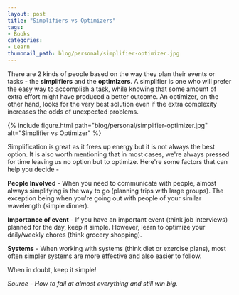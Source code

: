 ```yaml
---
layout: post
title: "Simplifiers vs Optimizers"
tags:
- Books
categories:
- Learn
thumbnail_path: blog/personal/simplifier-optimizer.jpg
---
```


There are 2 kinds of people based on the way they plan their events or tasks - the **simplifiers** and the **optimizers**. A simplifier is one who will prefer the easy way to accomplish a task, while knowing that some amount of extra effort might have produced a better outcome. An optimizer, on the other hand, looks for the very best solution even if the extra complexity increases the odds of unexpected problems.

{% include figure.html path="blog/personal/simplifier-optimizer.jpg" alt="Simplifier vs Optimizer" %}

Simplification is great as it frees up energy but it is not always the best option. It is also worth mentioning that in most cases, we're always pressed for time leaving us no option but to optimize. Here're some factors that can help you decide - 

**People Involved** - When you need to communicate with people, almost always simplifying is the way to go (planning trips with large groups). The exception being when you're going out with people of your similar wavelength (simple dinner).

**Importance of event** - If you have an important event (think job interviews) planned for the day, keep it simple. However, learn to optimize your daily/weekly chores (think grocery shopping).

**Systems** - When working with systems (think diet or exercise plans), most often simpler systems are more effective and also easier to follow.

When in doubt, keep it simple!

*Source - How to fail at almost everything and still win big.*
